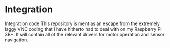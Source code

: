 # Integration
Integration code
This repository is ment as an escape from the extremely laggy VNC coding that I have hitherto had to deal with on my Raspberry PI 3B+. It will contain all of the relevant drivers for motor operation and sensor navigation. 
